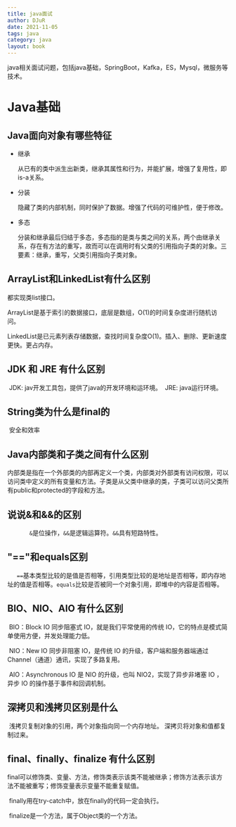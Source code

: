 ```yaml
---
title: java面试
author: DJuR
date: 2021-11-05
tags: java
category: java
layout: book
---
```


java相关面试问题，包括java基础，SpringBoot，Kafka，ES，Mysql，微服务等技术。

<!--more-->

# Java基础

## Java面向对象有哪些特征

* 继承

  从已有的类中派生出新类，继承其属性和行为，并能扩展，增强了复用性，即is-a关系。

* 分装

  隐藏了类的内部机制，同时保护了数据。增强了代码的可维护性，便于修改。

* 多态

  分装和继承最后归结于多态，多态指的是类与类之间的关系，两个由继承关系，存在有方法的重写，故而可以在调用时有父类的引用指向子类的对象。三要素：继承，重写，父类引用指向子类对象。

## ArrayList和LinkedList有什么区别

都实现类list接口。

ArrayList是基于索引的数据接口，底层是数组，O(1)的时间复杂度进行随机访问。

LinkedList是已元素列表存储数据，查找时间复杂度O(1)。插入、删除、更新速度更快。更占内存。



## JDK 和 JRE 有什么区别

​	JDK: jav开发工具包，提供了java的开发环境和运环境。
​	JRE: java运行环境。

## String类为什么是final的

​	安全和效率

## Java内部类和子类之间有什么区别

​	内部类是指在一个外部类的内部再定义一个类，内部类对外部类有访问权限，可以访问类中定义的所有变量和方法。子类是从父类中继承的类，子类可以访问父类所有public和protected的字段和方法。

## 说说&和&&的区别

`		&`是位操作，`&&`是逻辑运算符。`&&`具有短路特性。

## "=="和equals区别

`	==`基本类型比较的是值是否相等，引用类型比较的是地址是否相等，即内存地址的值是否相等。`equals`比较是否被同一个对象引用，即堆中的内容是否相等。

## BIO、NIO、AIO 有什么区别

​	BIO：Block IO 同步阻塞式 IO，就是我们平常使用的传统 IO，它的特点是模式简单使用方便，并发处理能力低。

​	NIO：New IO 同步非阻塞 IO，是传统 IO 的升级，客户端和服务器端通过 Channel（通道）通讯，实现了多路复用。

​	AIO：Asynchronous IO 是 NIO 的升级，也叫 NIO2，实现了异步非堵塞 IO ，异步 IO 的操作基于事件和回调机制。

## 深拷贝和浅拷贝区别是什么

​	浅拷贝复制对象的引用，两个对象指向同一个内存地址。
​	深拷贝将对象和值都复制过来。

## final、finally、finalize 有什么区别

​	final可以修饰类、变量、方法，修饰类表示该类不能被继承；修饰方法表示该方法不能被重写；修饰变量表示变量不能重复赋值。

​	finally用在try-catch中，放在finally的代码一定会执行。

​	finalize是一个方法，属于Object类的一个方法。












